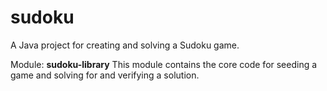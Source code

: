 # sudoku
A Java project for creating and solving a Sudoku game.

Module: <b>sudoku-library</b>
This module contains the core code for seeding a game and solving for and verifying a solution.
